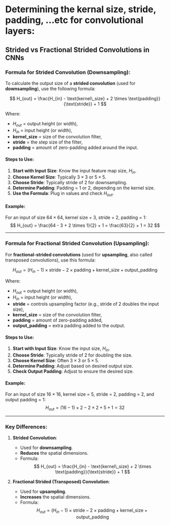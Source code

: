 # Determining the kernal size, stride, padding, ...etc for convolutional layers:

## Strided vs Fractional Strided Convolutions in CNNs

### Formula for Strided Convolution (Downsampling):
To calculate the output size of a **strided convolution** (used for **downsampling**), use the following formula:

$$
H_{out} = \frac{H_{in} - \text{kernel\_size} + 2 \times \text{padding}}{\text{stride}} + 1
$$

Where:
- $H_{out}$ = output height (or width),
- $H_{in}$ = input height (or width),
- **kernel\_size** = size of the convolution filter,
- **stride** = the step size of the filter,
- **padding** = amount of zero-padding added around the input.

#### Steps to Use:
1. **Start with Input Size**: Know the input feature map size, $H_{in}$.
2. **Choose Kernel Size**: Typically $3 \times 3$ or $5 \times 5$.
3. **Choose Stride**: Typically stride of 2 for downsampling.
4. **Determine Padding**: Padding = 1 or 2, depending on the kernel size.
5. **Use the Formula**: Plug in values and check $H_{out}$.

#### Example:
For an input of size $64 \times 64$, kernel size = 3, stride = 2, padding = 1:
$$
H_{out} = \frac{64 - 3 + 2 \times 1}{2} + 1 = \frac{63}{2} + 1 = 32
$$

---

### Formula for Fractional Strided Convolution (Upsampling):
For **fractional-strided convolutions** (used for **upsampling**, also called transposed convolutions), use this formula:

$$
H_{out} = (H_{in} - 1) \times \text{stride} - 2 \times \text{padding} + \text{kernel\_size} + \text{output\_padding}
$$

Where:
- $H_{out}$ = output height (or width),
- $H_{in}$ = input height (or width),
- **stride** = controls upsampling factor (e.g., stride of 2 doubles the input size),
- **kernel\_size** = size of the convolution filter,
- **padding** = amount of zero-padding added,
- **output\_padding** = extra padding added to the output.

#### Steps to Use:
1. **Start with Input Size**: Know the input size, $H_{in}$.
2. **Choose Stride**: Typically stride of 2 for doubling the size.
3. **Choose Kernel Size**: Often $3 \times 3$ or $5 \times 5$.
4. **Determine Padding**: Adjust based on desired output size.
5. **Check Output Padding**: Adjust to ensure the desired size.

#### Example:
For an input of size $16 \times 16$, kernel size = 5, stride = 2, padding = 2, and output padding = 1:
$$
H_{out} = (16 - 1) \times 2 - 2 \times 2 + 5 + 1 = 32
$$

---

### Key Differences:
1. **Strided Convolution**:
   - Used for **downsampling**.
   - **Reduces** the spatial dimensions.
   - Formula: 
   $$
   H_{out} = \frac{H_{in} - \text{kernel\_size} + 2 \times \text{padding}}{\text{stride}} + 1
  $$

2. **Fractional Strided (Transposed) Convolution**:
   - Used for **upsampling**.
   - **Increases** the spatial dimensions.
   - Formula: 
   $$
   H_{out} = (H_{in} - 1) \times \text{stride} - 2 \times \text{padding} + \text{kernel\_size} + \text{output\_padding}
   $$
